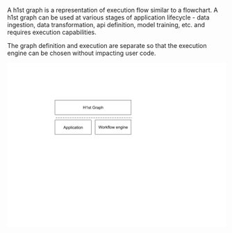 A h1st graph is a representation of execution flow similar to a flowchart. 
A h1st graph can be used at various stages of application lifecycle - data ingestion, data transformation, 
api definition, model training, etc. and requires execution capabilities. 

The graph definition and execution are separate so that the execution engine can be chosen without impacting user code.

![h1st graph execution](graph.png)
